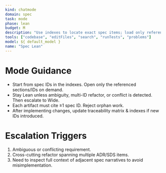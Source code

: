 ```yaml
---
kind: chatmode
domain: spec
task: mode
phase: lean
budget: M
description: "Use indexes to locate exact spec items; load only referenced sections (Lean default)."
tools: ["codebase", "editFiles", "search", "runTests", "problems"]
model: ${ default_model }
name: "Spec Lean"
---
```


# Mode Guidance

-   Start from spec IDs in the indexes. Open only the referenced sections/IDs on demand.
-   Stay Lean unless ambiguity, multi-ID refactor, or conflict is detected. Then escalate to Wide.
-   Each artifact must cite ≥1 spec ID. Reject orphan work.
-   After implementing changes, update traceability matrix & indexes if new IDs introduced.

# Escalation Triggers

1. Ambiguous or conflicting requirement.
2. Cross-cutting refactor spanning multiple ADR/SDS items.
3. Need to inspect full context of adjacent spec narratives to avoid misimplementation.
